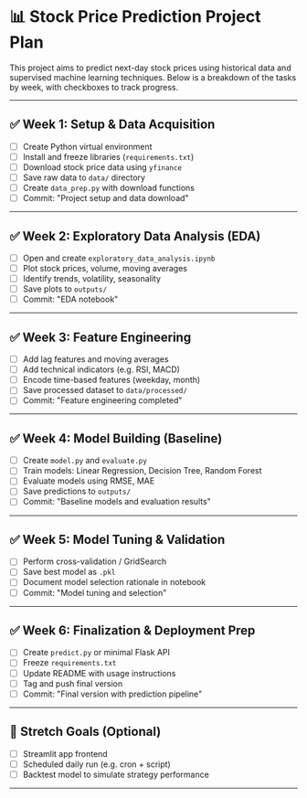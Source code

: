 # 📊 Stock Price Prediction Project Plan

This project aims to predict next-day stock prices using historical data and supervised machine learning techniques. Below is a breakdown of the tasks by week, with checkboxes to track progress.

---

## ✅ Week 1: Setup & Data Acquisition

- [ ] Create Python virtual environment
- [ ] Install and freeze libraries (`requirements.txt`)
- [ ] Download stock price data using `yfinance`
- [ ] Save raw data to `data/` directory
- [ ] Create `data_prep.py` with download functions
- [ ] Commit: "Project setup and data download"

---

## ✅ Week 2: Exploratory Data Analysis (EDA)

- [ ] Open and create `exploratory_data_analysis.ipynb`
- [ ] Plot stock prices, volume, moving averages
- [ ] Identify trends, volatility, seasonality
- [ ] Save plots to `outputs/`
- [ ] Commit: "EDA notebook"

---

## ✅ Week 3: Feature Engineering

- [ ] Add lag features and moving averages
- [ ] Add technical indicators (e.g. RSI, MACD)
- [ ] Encode time-based features (weekday, month)
- [ ] Save processed dataset to `data/processed/`
- [ ] Commit: "Feature engineering completed"

---

## ✅ Week 4: Model Building (Baseline)

- [ ] Create `model.py` and `evaluate.py`
- [ ] Train models: Linear Regression, Decision Tree, Random Forest
- [ ] Evaluate models using RMSE, MAE
- [ ] Save predictions to `outputs/`
- [ ] Commit: "Baseline models and evaluation results"

---

## ✅ Week 5: Model Tuning & Validation

- [ ] Perform cross-validation / GridSearch
- [ ] Save best model as `.pkl`
- [ ] Document model selection rationale in notebook
- [ ] Commit: "Model tuning and selection"

---

## ✅ Week 6: Finalization & Deployment Prep

- [ ] Create `predict.py` or minimal Flask API
- [ ] Freeze `requirements.txt`
- [ ] Update README with usage instructions
- [ ] Tag and push final version
- [ ] Commit: "Final version with prediction pipeline"

---

## 🚀 Stretch Goals (Optional)

- [ ] Streamlit app frontend
- [ ] Scheduled daily run (e.g. cron + script)
- [ ] Backtest model to simulate strategy performance

---
